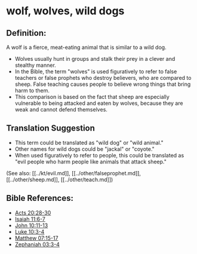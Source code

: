 # wolf, wolves, wild dogs #

## Definition: ##

A wolf is a fierce, meat-eating animal that is similar to a wild dog.

* Wolves usually hunt in groups and stalk their prey in a clever and stealthy manner.
* In the Bible, the term "wolves" is used figuratively to refer to false teachers or false prophets who destroy believers, who are compared to sheep. False teaching causes people to believe wrong things that bring harm to them.
* This comparison is based on the fact that sheep are especially vulnerable to being attacked and eaten by wolves, because they are weak and cannot defend themselves.

## Translation Suggestion ##

* This term could be translated as "wild dog" or "wild animal."
* Other names for wild dogs could be "jackal" or "coyote."
* When used figuratively to refer to people, this could be translated as "evil people who harm people like animals that attack sheep."

(See also: [[../kt/evil.md]], [[../other/falseprophet.md]], [[../other/sheep.md]], [[../other/teach.md]])

## Bible References: ##

* [Acts 20:28-30](en/tn/act/help/20/28)
* [Isaiah 11:6-7](en/tn/isa/help/11/06)
* [John 10:11-13](en/tn/jhn/help/10/11)
* [Luke 10:3-4](en/tn/luk/help/10/03)
* [Matthew 07:15-17](en/tn/mat/help/07/15)
* [Zephaniah 03:3-4](en/tn/zep/help/03/03)